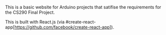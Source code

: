 This is a basic website for Arduino projects that satifise the requirements for the CS290 Final Project.

This is built with React.js (via #create-react-app[https://github.com/facebook/create-react-app]).